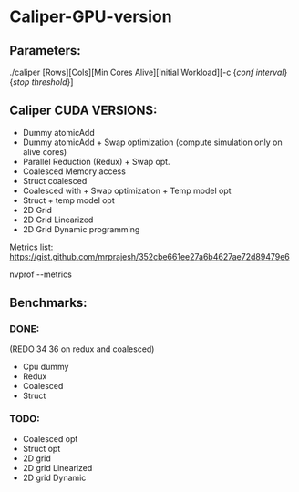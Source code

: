 # Caliper-GPU-version

## Parameters:
  ./caliper [Rows][Cols][Min Cores Alive][Initial Workload][-c {*conf interval*} {*stop threshold*}]
## Caliper CUDA VERSIONS:
- Dummy atomicAdd
- Dummy atomicAdd + Swap optimization (compute simulation only on alive cores)
- Parallel Reduction (Redux) + Swap opt.
- Coalesced Memory access
- Struct coalesced
- Coalesced with + Swap optimization + Temp model opt
- Struct + temp model opt
- 2D Grid
- 2D Grid Linearized
- 2D Grid Dynamic programming

Metrics list:
https://gist.github.com/mrprajesh/352cbe661ee27a6b4627ae72d89479e6

nvprof --metrics

## Benchmarks:
### DONE:
(REDO 34 36 on redux and coalesced)
- Cpu dummy
- Redux
- Coalesced
- Struct

### TODO:
- Coalesced opt
- Struct opt
- 2D grid
- 2D grid Linearized
- 2D grid Dynamic
